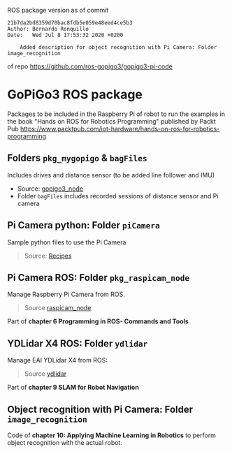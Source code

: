 ROS package version as of commit 
```
21b7da2bd8359d70bac8fdb5e059e48eed4ce5b3
Author: Bernardo Ronquillo
Date:   Wed Jul 8 17:53:32 2020 +0200

    Added description for object recognition with Pi Camera: Folder image_recognition
```
of repo https://github.com/ros-gopigo3/gopigo3-pi-code

# GoPiGo3 ROS package
Packages to be included in the Raspberry Pi of robot to run the examples in the book "Hands on ROS for Robotics Programming" published by Packt Pub https://www.packtpub.com/iot-hardware/hands-on-ros-for-robotics-programming

## Folders `pkg_mygopigo` & `bagFiles`
Includes drives and distance sensor (to be added line follower and IMU)
- Source: [gopigo3_node](https://github.com/ros-gopigo/gopigo3_node)
- Folder `bagFiles` includes recorded sessions of distance sensor and Pi camera

## Pi Camera python: Folder `piCamera`
Sample python files to use the Pi Camera
>Source: [Recipes](https://picamera.readthedocs.io/en/release-1.13/recipes1.html)

## Pi Camera ROS: Folder `pkg_raspicam_node`
Manage Raspberry Pi Camera from ROS.
>Source [raspicam_node](https://github.com/UbiquityRobotics/raspicam_node)

Part of **chapter 6 Programming in ROS- Commands and Tools**

## YDLidar X4 ROS: Folder `ydlidar`
Manage EAI YDLidar X4 from ROS:
>Source [ydlidar](https://github.com/EAIBOT/ydlidar)

Part of **chapter 9 SLAM for Robot Navigation**

## Object recognition with Pi Camera: Folder `image_recognition`
Code of **chapter 10: Applying Machine Learning in
Robotics** to perform object recognition with the actual robot.